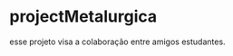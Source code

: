 # projectMetalurgica
esse projeto visa a colaboração entre amigos estudantes.


<!-- Security scan triggered at 2025-09-02 15:43:14 -->

<!-- Security scan triggered at 2025-09-02 15:43:23 -->

<!-- Security scan triggered at 2025-09-09 05:56:58 -->

<!-- Security scan triggered at 2025-09-09 05:56:59 -->

<!-- Security scan triggered at 2025-09-28 16:07:04 -->

<!-- Security scan triggered at 2025-09-28 16:07:07 -->